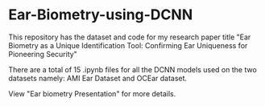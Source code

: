 # Ear-Biometry-using-DCNN
This repository has the dataset and code  for my research paper title "Ear Biometry as a Unique Identification Tool: Confirming Ear Uniqueness for Pioneering Security"

There are a total of 15 .ipynb files for all the DCNN models used on the two datasets namely: AMI Ear Dataset and OCEar dataset.

View "Ear biometry Presentation" for more details.
